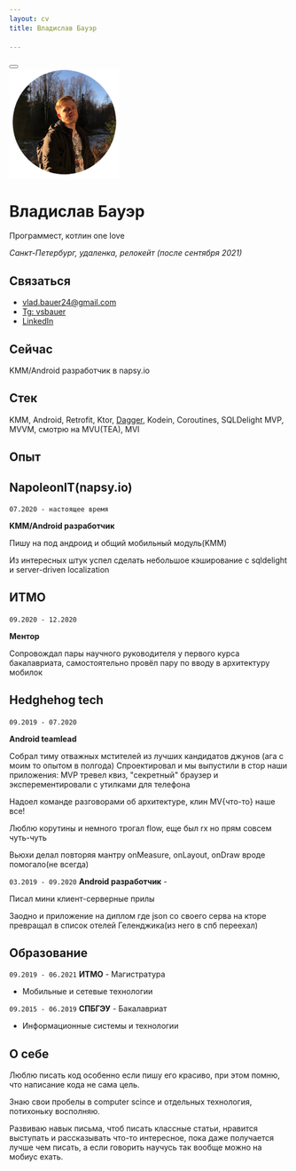 ```yaml
---
layout: cv
title: Владислав Бауэр

---
```


<div id="print">
    <button class="print-button"><span class="print-icon" onclick="window.print()"></span></button>
</div>


<img src="assets\kakoito-krasavchik.png" style="zoom: 33%;" />

# Владислав Бауэр
Программест, котлин ​one love​

_Санкт-Петербург, удаленка, релокейт (после сентября 2021)_

## Связаться

- [vlad.bauer24@gmail.com](mailto:vlad.bauer24@gmail.com "Это почта")
- [Tg: vsbauer](https://t.me/vsbauer	"Это телега") 
- [LinkedIn](https://www.linkedin.com/in/vsbauer/	"Это линкедин")

## Сейчас

KMM/Android разработчик в napsy.io

## Стек 

KMM, Android, Retrofit, Ktor, [Dagger](https://github.com/vsbauer/LibraryApp "Мои извращения с ним"), Kodein, Coroutines, SQLDelight
MVP, MVVM, смотрю на MVU(TEA), MVI

## Опыт

## NapoleonIT(napsy.io)

`07.2020 - настоящее время`

__KMM/Android разработчик__

Пишу на под андроид и общий мобильный модуль(KMM)

Из интересных штук успел сделать небольшое кэширование с sqldelight и server-driven localization



## ИТМО

`09.2020 - 12.2020`

__Ментор__

Сопровождал пары научного руководителя у первого курса бакалавриата, самостоятельно провёл пару по вводу в архитектуру мобилок



## Hedghehog tech 

`09.2019 - 07.2020`

 __Android teamlead__

Собрал тиму отважных мстителей из лучших кандидатов джунов (ага с моим то опытом в полгода)
Спроектировал и мы выпустили в стор наши приложения: MVP тревел квиз, "секретный" браузер и эксперементировали с утилками для телефона

Надоел команде разговорами об архитектуре, клин MV{что-то} наше все!

Люблю корутины и немного трогал flow, еще был rx но прям совсем чуть-чуть

Вьюхи делал повторяя мантру onMeasure, onLayout, onDraw вроде помогало(не всегда)



`03.2019 - 09.2020`
__Android разработчик__ - 

Писал мини клиент-серверные прилы

Заодно и приложение на диплом где json со своего серва на кторе превращал в список отелей Геленджика(из него в спб переехал)


## Образование

`09.2019 - 06.2021`
__ИТМО__ - Магистратура 

- Мобильные и сетевые технологии

`09.2015 - 06.2019`
__СПБГЭУ__ - Бакалавриат

- Информационные системы и технологии

## О себе

Люблю писать код особенно если пишу его красиво, при этом помню, что написание кода не сама цель.

Знаю свои пробелы в computer scince и отдельных технология, потихоньку восполняю.

Развиваю навык письма, чтоб писать классные статьи, нравится выступать и рассказывать что-то интересное, пока даже получается лучше чем писать, а если говорить научусь так вообще можно на мобиус ехать.



